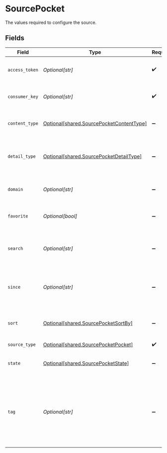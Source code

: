 # SourcePocket

The values required to configure the source.


## Fields

| Field                                                                                           | Type                                                                                            | Required                                                                                        | Description                                                                                     | Example                                                                                         |
| ----------------------------------------------------------------------------------------------- | ----------------------------------------------------------------------------------------------- | ----------------------------------------------------------------------------------------------- | ----------------------------------------------------------------------------------------------- | ----------------------------------------------------------------------------------------------- |
| `access_token`                                                                                  | *Optional[str]*                                                                                 | :heavy_check_mark:                                                                              | The user's Pocket access token.                                                                 |                                                                                                 |
| `consumer_key`                                                                                  | *Optional[str]*                                                                                 | :heavy_check_mark:                                                                              | Your application's Consumer Key.                                                                |                                                                                                 |
| `content_type`                                                                                  | [Optional[shared.SourcePocketContentType]](undefined/models/shared/sourcepocketcontenttype.md)  | :heavy_minus_sign:                                                                              | Select the content type of the items to retrieve.                                               |                                                                                                 |
| `detail_type`                                                                                   | [Optional[shared.SourcePocketDetailType]](undefined/models/shared/sourcepocketdetailtype.md)    | :heavy_minus_sign:                                                                              | Select the granularity of the information about each item.                                      |                                                                                                 |
| `domain`                                                                                        | *Optional[str]*                                                                                 | :heavy_minus_sign:                                                                              | Only return items from a particular `domain`.                                                   |                                                                                                 |
| `favorite`                                                                                      | *Optional[bool]*                                                                                | :heavy_minus_sign:                                                                              | Retrieve only favorited items.                                                                  |                                                                                                 |
| `search`                                                                                        | *Optional[str]*                                                                                 | :heavy_minus_sign:                                                                              | Only return items whose title or url contain the `search` string.                               |                                                                                                 |
| `since`                                                                                         | *Optional[str]*                                                                                 | :heavy_minus_sign:                                                                              | Only return items modified since the given timestamp.                                           | 2022-10-20 14:14:14                                                                             |
| `sort`                                                                                          | [Optional[shared.SourcePocketSortBy]](undefined/models/shared/sourcepocketsortby.md)            | :heavy_minus_sign:                                                                              | Sort retrieved items by the given criteria.                                                     |                                                                                                 |
| `source_type`                                                                                   | [Optional[shared.SourcePocketPocket]](undefined/models/shared/sourcepocketpocket.md)            | :heavy_check_mark:                                                                              | N/A                                                                                             |                                                                                                 |
| `state`                                                                                         | [Optional[shared.SourcePocketState]](undefined/models/shared/sourcepocketstate.md)              | :heavy_minus_sign:                                                                              | Select the state of the items to retrieve.                                                      |                                                                                                 |
| `tag`                                                                                           | *Optional[str]*                                                                                 | :heavy_minus_sign:                                                                              | Return only items tagged with this tag name. Use _untagged_ for retrieving only untagged items. |                                                                                                 |